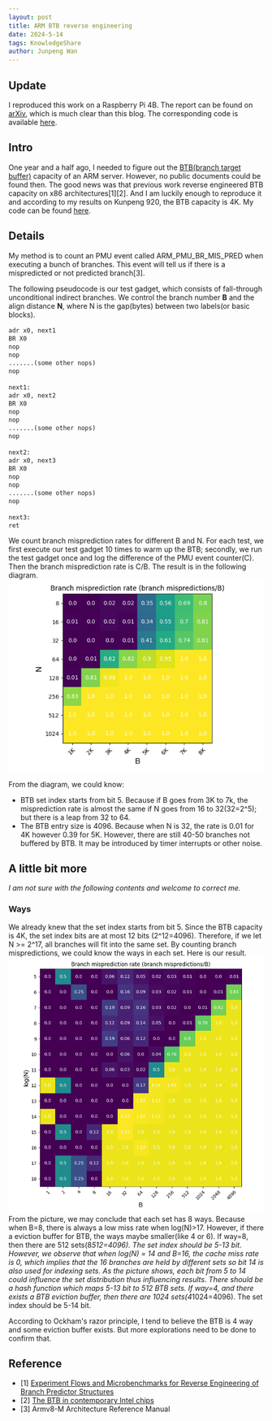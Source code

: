 ```yaml
---
layout: post
title: ARM BTB reverse engineering
date: 2024-5-14
tags: KnowledgeShare
author: Junpeng Wan
---
```

## Update

I reproduced this work on a Raspberry Pi 4B. The report can be found on [arXiv](https://arxiv.org/abs/2412.05413), which is much clear than this blog. The corresponding code is available [here](https://github.com/stefan1wan/BTB_ARM_RE).

## Intro

One year and a half ago, I needed to figure out the [BTB(branch target buffer)](http://www-ee.eng.hawaii.edu/~tep/EE461/Notes/ILP/buffer.html) capacity of an ARM server. However, no public documents could be found then. The good news was that previous work reverse engineered BTB capacity on x86 architectures[1][2]. And I am luckily enough to reproduce it and according to my results on Kunpeng 920, the BTB capacity is 4K. My code can be found [here](https://github.com/stefan1wan/BTB_ARM_RE).

## Details

My method is to count an PMU event called ARM_PMU_BR_MIS_PRED when executing a bunch of branches. This event will tell us if there is a mispredicted or not predicted branch[3]. 

The following pseudocode is our test gadget, which consists of fall-through unconditional indirect branches. We control the branch number **B** and the align distance **N**, where N is the gap(bytes) between two labels(or basic blocks).  

```
adr x0, next1
BR X0
nop
nop
.......(some other nops)
nop
 
next1:
adr x0, next2
BR X0
nop
nop
.......(some other nops)
nop
 
next2:
adr x0, next3
BR X0
nop
nop
.......(some other nops)
nop
 
next3:
ret
```
We count branch misprediction rates for different B and N.  For each test, we first execute our test gadget 10 times to warm up the BTB;  secondly, we run the test gadget once and log the difference of the PMU event counter(C). Then the  branch misprediction rate is C/B.  The result is in the following diagram. 
<img src="/images/posts/BTB/ARM-capacity.png" style="zoom:100%" />

From the diagram, we could know:
+ BTB set index starts from bit 5. Because if B goes from 3K to 7k, the misprediction rate is almost the same if N goes from 16 to 32(32=2^5); but there is a leap from 32 to 64. 
+ The BTB entry size is 4096. Because when N is 32, the rate is 0.01 for 4K however 0.39 for 5K. However, there are still 40-50 branches not buffered by BTB. It may be introduced by timer interrupts or other noise.

## A little bit more
*I am not sure with the following contents and welcome to correct me.*
### Ways
We already knew that the set index starts from bit 5. Since the BTB capacity is 4K, the set index bits are at most 12 bits (2^12=4096). Therefore, if we let N >= 2^17, all branches will fit into the same set. By counting branch mispredictions, we could know the ways in each set. Here is our result. 
<img src="/images/posts/BTB/ARM-setindex.png" style="zoom:70%" />
From the picture, we may conclude that each set has 8 ways. Because when B=8, there is always a low miss rate when log(N)>17. However, if there a eviction buffer for BTB, the ways maybe smaller(like 4 or 6). 
If way=8, then there are 512 sets(8*512=4096). The set index should be 5-13 bit. 
However, we observe that when log(N) = 14 and B=16, the cache miss rate is 0, which implies that the 16 branches are held by different sets so bit 14 is also used for indexing sets. As the picture shows, each bit from 5 to 14 could influence the set distribution thus influencing results. There should be a hash function which maps 5-13 bit to 512 BTB sets. 
If way=4, and there exists a BTB eviction buffer, then there are 1024 sets(4*1024=4096). The set index should be 5-14 bit. 

According to Ockham's razor principle, I tend to believe the BTB is 4 way and some eviction buffer exists. But more explorations need to be done to confirm that. 


## Reference
+ [1] [Experiment Flows and Microbenchmarks for Reverse Engineering of Branch Predictor Structures](https://ieeexplore.ieee.org/document/4919652) 
+ [2] [The BTB in contemporary Intel chips](https://xania.org/201602/bpu-part-three)
+ [3] Armv8-M Architecture Reference Manual
